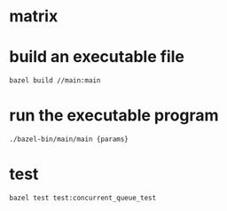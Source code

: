 # matrix

# build an executable file

```bazel build //main:main```

# run the executable program

```./bazel-bin/main/main {params}```

# test

```bazel test test:concurrent_queue_test```
